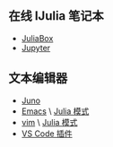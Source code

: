 ## 在线 IJulia 笔记本
- [JuliaBox](https://www.juliabox.com) 
- [Jupyter](https://try.jupyter.org) 


## 文本编辑器
- [Juno](http://junolab.org) 
- [Emacs](https://www.gnu.org/software/emacs) \ [Julia
  模式](https://www.emacswiki.org/emacs/Julia) 
- [vim](https://www.vim.org) \ [Julia
  模式](https://github.com/JuliaLang/julia-vim) 
- [VS Code
  插件](https://marketplace.visualstudio.com/items?itemName=julialang.language-julia)

